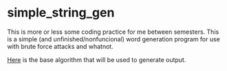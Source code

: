 simple_string_gen
=================

This is more or less some coding practice for me between semesters. This is a simple (and unfinished/nonfuncional) word generation program for use with brute force attacks and whatnot.

[Here](http://pastebin.com/3hWZfXHN) is the base algorithm that will be used to generate output.
